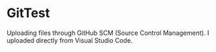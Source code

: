 # GitTest

Uploading files through GitHub SCM (Source Control Management). I uploaded directly from Visual Studio Code.